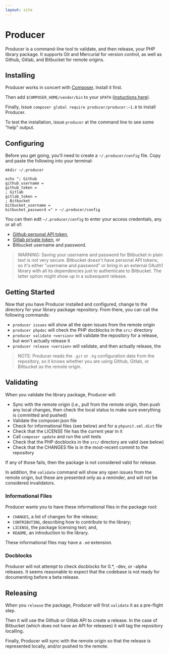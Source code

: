 ```yaml
---
layout: site
---
```


# Producer

Producer is a command-line tool to validate, and then release, your PHP library package. It supports Git and Mercurial for version control, as well as Github, Gitlab, and Bitbucket for remote origins.

## Installing

Producer works in concert with [Composer](https://getcomposer.org). Install it first.

Then add `$COMPOSER_HOME/vendor/bin` to your `$PATH` ([instuctions here](https://getcomposer.org/doc/03-cli.md#global)).

Finally, issue `composer global require producer/producer:~1.0` to install Producer.

To test the installation, issue `producer` at the command line to see some "help" output.

## Configuring

Before you get going, you'll need to create a `~/.producer/config` file. Copy and paste the following into your terminal:

```
mkdir ~/.producer

echo "; Github
github_username =
github_token =
; Gitlab
gitlab_token =
; Bitbucket
bitbucket_username =
bitbucket_password =" > ~/.producer/config
```

You can then edit `~/.producer/config` to enter your access credentials, any or all of:

- [Github personal API token](https://github.com/settings/tokens),
- [Gitlab private token](https://gitlab.com/profile/account), or
- Bitbucket username and password.

> WARNING: Saving your username and password for Bitbucket in plain text is not very secure. Bitbucket doesn't have personal API tokens, so it's either "username and password" or bring in an external OAuth1 library with all its dependencies just to authenticate to Bitbucket. The latter option might show up in a subsequent release.

## Getting Started

Now that you have Producer installed and configured, change to the directory for your library package repository. From there, you can call the following commands:

- `producer issues` will show all the open issues from the remote origin
- `producer phpdoc` will check the PHP docblocks in the `src/` directory
- `producer validate <version>` will validate the repository for a <version> release, but won't actually release it
- `producer release <version>` will validate, and then actually release, the <version>

> NOTE: Producer reads the `.git` or `.hg` configuration data from the repository, so it knows whether you are using Github, Gitlab, or Bitbucket as the remote origin.

## Validating

When you validate the library package, Producer will:

- Sync with the remote origin (i.e., pull from the remote origin, then push any local changes, then check the local status to make sure everything is committed and pushed)
- Validate the composer.json file
- Check for informational files (see below) and for a `phpunit.xml.dist` file
- Check that the LICENSE file has the current year in it
- Call `composer update` and run the unit tests
- Check that the PHP docblocks in the `src/` directory are valid (see below)
- Check that the CHANGES file is in the most-recent commit to the repository

If any of those fails, then the package is not considered valid for release.

In addition, the `validate` command will show any open issues from the remote origin, but these are presented only as a reminder, and will not be considered invalidators.

### Informational Files

Producer wants you to have these informational files in the package root:

- `CHANGES`, a list of changes for the release;
- `CONTRIBUTING`, describing how to contribute to the library;
- `LICENSE`, the package licensing text; and,
- `README`, an introduction to the library.

These informational files may have a `.md` extension.

### Docblocks

Producer will not attempt to check docblocks for 0.*, -dev, or -alpha releases. It seems reasonable to expect that the codebase is not ready for documenting before a beta release.

## Releasing

When you `release` the package, Producer will first `validate` it as a pre-flight step.

Then it will use the Github or Gitlab API to create a release. In the case of Bitbucket (which does not have an API for releases) it will tag the repository localling.

Finally, Producer will sync with the remote origin so that the release is represented locally, and/or pushed to the remote.
